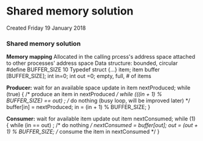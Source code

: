 # Shared memory solution
Created Friday 19 January 2018

### Shared memory solution
**Memory mapping**
Allocated in the calling prcess's address space
attached to other processes' address space
Data structure: bounded, circular
#define BUFFER_SIZE 10
Typedef struct {...} item;
item buffer [BUFFER_SIZE];
int in=0; int out =0;
empty, full, # of items

**Producer:**
wait for an available space
update in
item nextProduced;
while (true) {
/* produce an item in nextProduced */
while (((in + 1) % BUFFER_SIZE) == out)
; /* do nothing (busy loop, will be improved later) */
buffer[in] = nextProduced;
in = (in + 1) % BUFFER_SIZE; }
		
**Consumer:**
wait for available item
update out
item nextConsumed;
while (1) {
while (in == out)
; /* do nothing */
nextConsumed = buffer[out];
out = (out + 1) % BUFFER_SIZE;
/* consume the item in nextConsumed */ }

